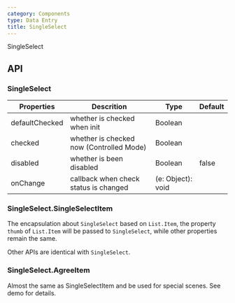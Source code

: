 ```yaml
---
category: Components
type: Data Entry
title: SingleSelect
---
```


SingleSelect

## API

### SingleSelect

Properties | Descrition | Type | Default
-----------|------------|------|--------
| defaultChecked  |  whether is checked when init  | Boolean   |   |
| checked         |  whether is checked now (Controlled Mode)   | Boolean  |   |
| disabled        |  whether is been disabled       | Boolean |  false  |
| onChange        | callback when check status is changed | (e: Object): void |     |

### SingleSelect.SingleSelectItem

The encapsulation about `SingleSelect` based on `List.Item`, the property `thumb` of `List.Item` will be passed to `SingleSelect`, while other properties remain the same.

Other APIs are identical with `SingleSelect`.

### SingleSelect.AgreeItem

Almost the same as SingleSelectItem and be used for special scenes. See demo for details.
